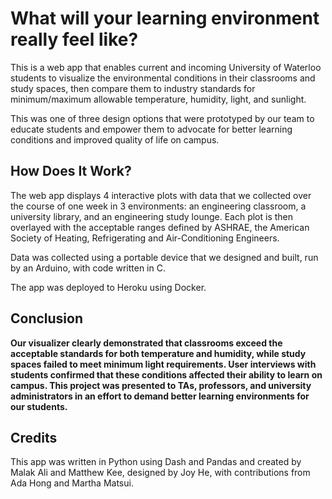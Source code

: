 # What will your learning environment really feel like?
This is a web app that enables current and incoming University of Waterloo students to visualize the environmental conditions in their classrooms and study spaces, then compare them to industry standards for minimum/maximum allowable temperature, humidity, light, and sunlight. 

This was one of three design options that were prototyped by our team to educate students and empower them to advocate for better learning conditions and improved quality of life on campus. 

## How Does It Work?
The web app displays 4 interactive plots with data that we collected over the course of one week in 3 environments: an engineering classroom, a university library, and an engineering study lounge. Each plot is then overlayed with the acceptable ranges defined by ASHRAE, the American Society of Heating, Refrigerating and Air-Conditioning Engineers. 

Data was collected using a portable device that we designed and built, run by an Arduino, with code written in C. 

The app was deployed to Heroku using Docker. 

## Conclusion
**Our visualizer clearly demonstrated that classrooms exceed the acceptable standards for both temperature and humidity, while study spaces failed to meet minimum light requirements. User interviews with students confirmed that these conditions affected their ability to learn on campus. This project was presented to TAs, professors, and university administrators in an effort to demand better learning environments for our students.**

## Credits
This app was written in Python using Dash and Pandas and created by Malak Ali and Matthew Kee, designed by Joy He, with contributions from Ada Hong and Martha Matsui. 
